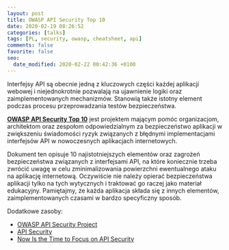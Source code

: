 ```yaml
---
layout: post
title: OWASP API Security Top 10
date: 2020-02-19 08:26:52
categories: [talks]
tags: [PL, security, owasp, cheatsheet, api]
comments: false
favorite: false
seo:
  date_modified: 2020-02-22 00:42:36 +0100
---
```


Interfejsy API są obecnie jedną z kluczowych części każdej aplikacji webowej i niejednokrotnie pozwalają na ujawnienie logiki oraz zaimplementowanych mechanizmów. Stanowią także istotny element podczas procesu przeprowadzania testów bezpieczeństwa.

<a href="https://apisecurity.io/encyclopedia/content/owasp-api-security-top-10-cheat-sheet-tabloid.pdf" target="_blank"><b>OWASP API Security Top 10</b></a> jest projektem mającym pomóc organizacjom, architektom oraz zespołom odpowiedzialnym za bezpieczeństwo aplikacji w zwiększeniu świadomości ryzyk związanych z błędnymi implementacjami interfejsów API w nowoczesnych aplikacjach internetowych.

Dokument ten opisuje 10 najistotniejszych elementów oraz zagrożeń bezpieczeństwa związanych z interfejsami API, na które koniecznie trzeba zwrócić uwagę w celu zminimalizowania powierzchni ewentualnego ataku na aplikację internetową. Oczywiście nie należy opierać bezpieczeństwa aplikacji tylko na tych wytycznych i traktować go raczej jako materiał edukacyjny. Pamiętajmy, że każda aplikacja składa się z innych elementów, zaimplementowanych czasami w bardzo specyficzny sposób.

Dodatkowe zasoby:

- [OWASP API Security Project](https://owasp.org/www-project-api-security/)
- [API Security](https://apisecurity.io/)
- [Now Is the Time to Focus on API Security](https://securityboulevard.com/2020/02/now-is-the-time-to-focus-on-api-security/)
